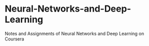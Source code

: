# Neural-Networks-and-Deep-Learning
Notes and Assignments of Neural Networks and Deep Learning on Coursera
